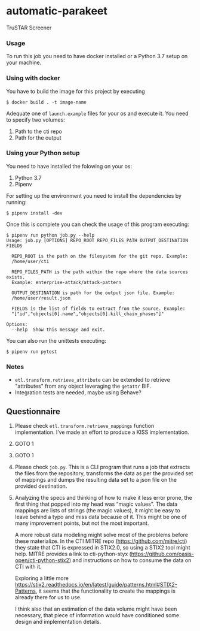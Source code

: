 # automatic-parakeet
TruSTAR Screener

### Usage

To run this job you need to have docker installed or a Python 3.7 setup on your machine.

### Using with docker

You have to build the image for this project by executing

`$ docker build . -t image-name`

Adequate one of `launch.example` files for your os and execute it. You need to specify two volumes:

1. Path to the cti repo
1. Path for the output

### Using your Python setup

You need to have installed the folowing on your os:

1. Python 3.7
1. Pipenv

For setting up the environment you need to install the dependencies by running:

`$ pipenv install -dev`

Once this is complete you can check the usage of this program executing:

```
$ pipenv run python job.py --help
Usage: job.py [OPTIONS] REPO_ROOT REPO_FILES_PATH OUTPUT_DESTINATION FIELDS

  REPO_ROOT is the path on the filesystem for the git repo. Example:
  /home/user/cti

  REPO_FILES_PATH is the path within the repo where the data sources exists.
  Example: enterprise-attack/attack-pattern

  OUTPUT_DESTINATION is path for the output json file. Example:
  /home/user/result.json

  FIELDS is the list of fields to extract from the source. Example:
  "["id","objects[0].name","objects[0].kill_chain_phases"]"

Options:
  --help  Show this message and exit.
```

You can also run the unittests executing:

`$ pipenv run pytest`


### Notes

* `etl.transform.retrieve_attribute` can be extended to retrieve "attributes" from any object leveraging the `getattr` BIF.
* Integration tests are needed, maybe using Behave?


## Questionnaire

1) Please check `etl.transform.retrieve_mappings` function implementation. I’ve made an effort to produce a KISS implementation.

2) GOTO 1

3) GOTO 1

4) Please check `job.py`. This is a CLI program that runs a job that extracts the files from the repository, transforms the data as per the provided set of mappings and dumps the resulting data set to a json file on the provided destination.

5) Analyzing the specs and thinking of how to make it less error prone, the first thing that popped into my head was “magic values”. The data mappings are lists of strings (the magic values), it might be easy to leave behind a typo and miss data because of it. This might be one of many improvement points, but not the most important.

    A more robust data modeling might solve most of the problems before these materialize. In the CTI MITRE repo (https://github.com/mitre/cti) they state that CTI is expressed in STIX2.0, so using a STIX2 tool might help. MITRE provides a link to cti-python-styx (https://github.com/oasis-open/cti-python-stix2) and instructions on how to consume the data on CTI with it.

    Exploring a little more https://stix2.readthedocs.io/en/latest/guide/patterns.html#STIX2-Patterns, it seems that the functionality to create the mappings is already there for us to use.

    I think also that an estimation of the data volume might have been necessary, that piece of information would have conditioned some design and implementation details.
